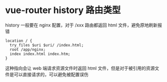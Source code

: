 # vue-router history 路由类型
history 一般要在 nginx 配置，对于 /xxx 路由都返回 html 文件，避免原地刷新报错
```
location / {
  try_files $uri $uri/ /index.html;
  root /app/nginx;
  index index.html index.htm;
}
```
这种指向会让 web 端请求资源文件时返回 html 文件，但是对于被引用的资源文件是可以直接请求的，可以避免被配置误伤
